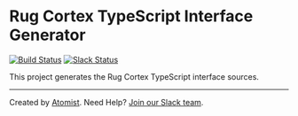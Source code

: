 # Rug Cortex TypeScript Interface Generator

[![Build Status](https://travis-ci.org/atomist/rug-cortex-typescript-interface-generator.svg?branch=master)](https://travis-ci.org/atomist/rug-cortex-typescript-interface-generator)
[![Slack Status](https://join.atomist.com/badge.svg)](https://join.atomist.com)

This project generates the Rug Cortex TypeScript interface sources.

---
Created by [Atomist][atomist].
Need Help?  [Join our Slack team][slack].

[atomist]: https://www.atomist.com/
[slack]: https://join.atomist.com/
